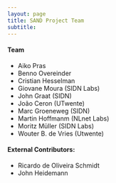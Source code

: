 ```yaml
---
layout: page
title: SAND Project Team
subtitle:  
---
```


#### Team
* Aiko Pras
* Benno Overeinder
* Cristian Hesselman
* Giovane Moura (SIDN Labs)
* John Graat (SIDN)
* Jo&atilde;o  Ceron (UTwente)
* Marc Groeneweg (SIDN)
* Martin Hoffmanm (NLnet Labs)
* Moritz M&uuml;ller (SIDN Labs)
* Wouter B. de Vries (Utwente)

#### External Contributors:

* Ricardo de Oliveira Schmidt
* John Heidemann

